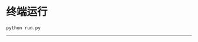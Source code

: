 # 终端运行

```shell
python run.py
```
***************************************************************************************************************************************************************************************************************************************************************************************************************************************************************************************************************************************************************************************************************************************************************************************************************************************************************************************************************************************************************************************************************************************************************************************************************************